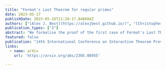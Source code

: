 ```yaml
---
title: "Fermat's Last Theorem for regular primes"
date: 2023-05-17
publishDate: 2023-05-16T11:20:17.848604Z
authors: ["[Alex J. Best](https://alexjbest.github.io/)", "[Christopher Birkbeck](https://cdbirkbeck.wixsite.com/website)", "Riccardo Brasca", "Eric Rodriguez Boidi"]
publication_types: ["2"]
abstract: "We formalise the proof of the first case of Fermat's Last Theorem for regular primes using the *Lean* theorem prover and its mathematical library *mathlib*. This is an important 19th century result that motivated the development of modern algebraic number theory. Besides explaining the mathematics behind this result, we analyze in this paper the difficulties we faced in the formalisation process and how we solved them. For example, we had to deal with a diamond about characteristic zero fields and problems arising from multiple nested coercions related to number fields. We also explain how we integrated our work to *mathlib*."
featured: false
publication: "14th International Conference on Interactive Theorem Proving (ITP 2023)"
links:
  - name: arXiv
    url: 'https://arxiv.org/abs/2305.08955'

---
```


